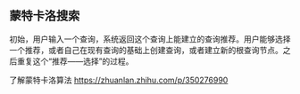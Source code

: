## 蒙特卡洛搜索

初始，用户输入一个查询，系统返回这个查询上能建立的查询推荐。用户能够选择一个推荐，或者自己在现有查询的基础上创建查询，或者建立新的根查询节点。之后重复这个“推荐——选择”的过程。

了解蒙特卡洛算法 https://zhuanlan.zhihu.com/p/350276990